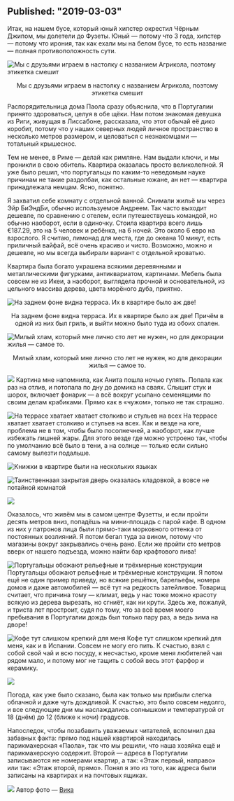 Published: "2019-03-03"
---------------------------
Итак, на нашем бусе, который юный хипстер окрестил Чёрным Джипом, мы долетели до Фузеты. Юный — потому что 3 года, хипстер — потому что ирония, так как ехали мы на белом бусе, то есть название — полная противоположность сути.


![Мы с друзьями играем в настолку с названием Агрикола, поэтому этикетка смешит](IMG_20190218_131127.jpeg)
<p style='text-align:center'>Мы с друзьями играем в настолку с названием Агрикола, поэтому этикетка смешит</p>

Распорядительница дома Паола сразу объяснила, что в Португалии принято здороваться, целуя в обе щёки. Нам потом знакомая девушка из Риги, живущая в Лиссабоне, рассказала, что этот обычай её дико коробит, потому что у наших северных людей личное пространство в несколько метров размером, и целоваться с незнакомцами — тотальный крышеснос.

Тем не менее, в Риме — делай как римляне. Нам выдали ключи, и мы проникли в свою обитель. Квартира оказалась просто великолепной. Я уже было решил, что португальцы по каким-то неведомым науке причинам не такие раздолбаи, как остальные южане, ан нет — квартира принадлежала немцам. Ясно, понятно.

Я захватил себе комнату с отдельной ванной. Снимали жильё мы через Эйр БиЭндБи, обычно используемое Андреем. Так часто выходит дешевле, по сравнению с отелем, если путешествуешь командой, но обычно наоборот, если в одиночку.
Стоила квартира всего лишь €187.29, это на 5 человек и ребёнка, на 6 ночей. Это около 6 евро на взрослого. Я считаю, лимонад для места, где до океана 10 минут, есть приличный вайфай, всё очень красиво и чисто. Возможно, можно и дешевле, но мы всегда выбирали вариант с отдельной кроватью.

Квартира была богато украшена всякими деревянными и металлическими фигурками, антиквариатом, картинами. Мебель была совсем не из Икеи, а наоборот, выглядела прочной и основательной, из цельного массива дерева, цвета морёного дуба, приятно.


![На заднем фоне видна терраса. Их в квартире было аж две!](IMG_20190223_121053.jpeg)
<p style='text-align:center'>На заднем фоне видна терраса. Их в квартире было аж две! Причём в одной из них был гриль, и выйти можно было туда из обоих спален.</p>



![Милый хлам, который мне лично сто лет не нужен, но для декорации жилья — самое то.](IMG_20190223_121057.jpeg)<p style='text-align:center'>
Милый хлам, который мне лично сто лет не нужен, но для декорации жилья — самое то.</p>

![](IMG_20190223_121100.jpeg)
Картина мне напомнила, как Анита пошла ночью гулять. Попала как раз на отлив, и потопала по дну до домика на сваях. Слышит стук и шорох, включает фонарик — а всё вокруг усыпано семенящими по своим делам крабиками. Прямо как в &laquo;чужом&raquo;, только не так страшно.


![На террасе хватает хватает столкиво и стульев на всех](IMG_20190223_121108.jpeg)
На террасе хватает хватает столкиво и стульев на всех. Как и везде на юге, проблема не в том, чтобы было посолнечней, а наоборот, как лучше избежать лишней жары. Для этого везде где можно устроено так, чтобы по умолчанию всё было в тени, а на солнце — только если сильно самому вылезти подальше.

![Книжки в квартире были на нескольких языках](IMG_20190223_121112.jpeg)

![Таинственнаая закрытая дверь оказалась кладовкой, а вовсе не потайной комнатой](IMG_20190223_121141.jpeg)

![](IMG_20190223_121132.jpeg)

Оказалось, что живём мы в самом центре Фузетты, и если пройти десять метров вниз, попадёшь на мини-площадь с парой кафе. В одном из них у патронов лица были прямо-таки морковного оттенка от постоянных возлияний. Я потом бегал туда за вином, потому что магазины вокруг закрывались очень рано. Если же пройти сто метров вверх от нашего подъезда, можно найти бар крафтового пива!


![Португальцы обожают рельефные и трёхмерные конструкции](IMG_20190217_145240.jpeg)
Португальцы обожают рельефные и трёхмерные конструкции. Я потом ещё не один пример приведу, но всякие решётки, барельефы, номера домов и даже автомобилей — всё тут на редкость затейливое. Товарищ считает, что причина тому — климат, ведь у нас тоже можно красоту всякую из дерева вырезать, но сгниёт, как ни крути. Здесь же, пожалуй, и триста лет простроит, судя по тому, что за всё время моего пребывания в Португалии дождь был только пару раз, а ведь зима на дворе!


![Кофе тут слишком крепкий для меня](IMG_20190217_145252.jpeg)
Кофе тут слишком крепкий для меня, как и в Испании. Совсем не могу его пить. К счастью, взял с собой свой чай и всю посуду, к несчастью, кроме меня любителей чая рядом мало, и потому мог не тащить с собой весь этот фарфор и керамику.


![](IMG_20190217_155640.jpeg)


Погода, как уже было сказано, была как только мы прибыли слегка облачной и даже чуть дождливой. К счастью, это было совсем недолго, и все следующие дни мы наслаждались солнышком и температурой от 18 (днём) до 12 (ближе к ночи) градусов.

Напоследок, чтобы позабавить уважаемых читателей, вспомнил два забавных факта: прямо под нашей квартирой находилась парикмахерская &laquo;Паола&raquo;, так что мы решили, что наша хозяйка ещё и парикмахерскую содержит. Второй — адреса в Португалии записываются не номерами квартир, а так: &laquo;Этаж первый, направо&raquo; или так: &laquo;Этаж второй, прямо». Понял я это из того, как адреса были записаны на квартирах и на почтовых ящиках.


![](IMG_5332.jpeg)
Автор фото — [Вика](https://www.instagram.com/viktorija_shaktishali/)